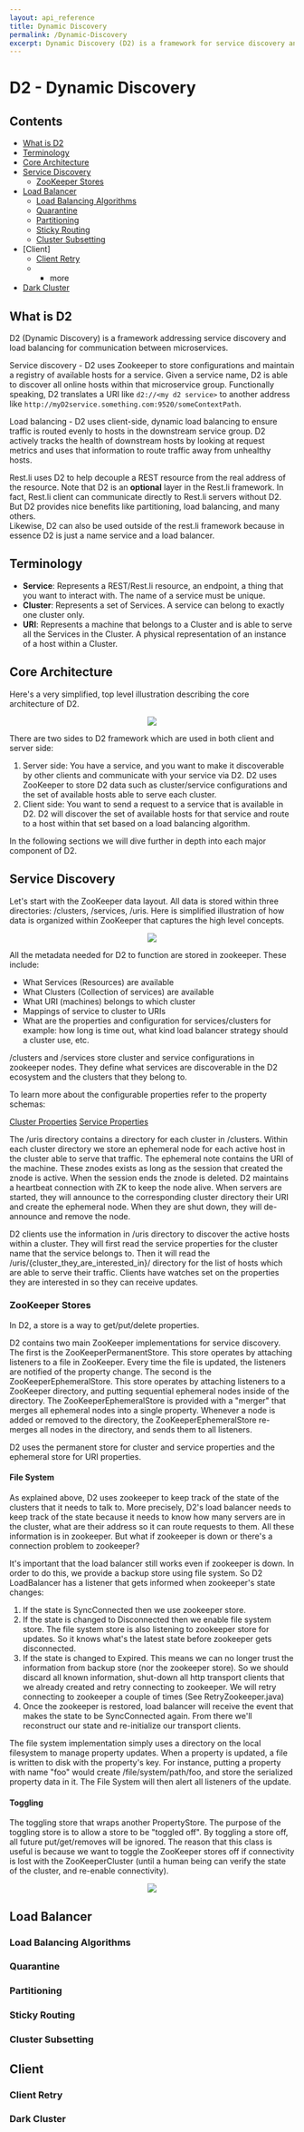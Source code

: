 ```yaml
---
layout: api_reference
title: Dynamic Discovery
permalink: /Dynamic-Discovery
excerpt: Dynamic Discovery (D2) is a framework for service discovery and load balancing.
---
```


# D2 - Dynamic Discovery

## Contents

* [What is D2](#what-is-d2)
* [Terminology](#terminology)
* [Core Architecture](#core-architecture)
* [Service Discovery](#service-discovery)
  * [ZooKeeper Stores](#zookeeper-stores)
* [Load Balancer](#load-balancer)
  * [Load Balancing Algorithms](#load-balancing-algorithms)
  * [Quarantine](#quarantine)
  * [Partitioning](#partitioning)
  * [Sticky Routing](#sticky-routing)
  * [Cluster Subsetting](#cluster-subsetting)
* [Client]
  * [Client Retry](#client-retry)
  * + more
* [Dark Cluster](#dark-cluster)

## What is D2

D2 (Dynamic Discovery) is a framework addressing service discovery and load balancing for communication between microservices.

Service discovery - D2 uses Zookeeper to store configurations and maintain a registry of available hosts for a service. Given a service name, D2 is able to discover all online hosts within that microservice group. Functionally speaking, D2 translates a URI like `d2://<my d2 service>` to another address like `http://myD2service.something.com:9520/someContextPath`.

Load balancing - D2 uses client-side, dynamic load balancing to ensure traffic is routed evenly to hosts in the downstream service group. D2 actively tracks the health of downstream hosts by looking at request metrics and uses that information to route traffic away from unhealthy hosts.

Rest.li uses D2 to help decouple a REST resource from the real address of the resource.  Note that D2 is an <b>optional</b> layer in the Rest.li framework. In fact, Rest.li client can communicate directly to Rest.li servers without D2. But D2 provides nice benefits like partitioning, load balancing, and many others.  
Likewise, D2 can also be used outside of the rest.li framework because in essence D2 is just a name service and a load balancer.

## Terminology

- <b>Service</b>: Represents a REST/Rest.li resource, an endpoint, a thing that you want to interact with. The name of a service must be unique.
- <b>Cluster</b>: Represents a set of Services. A service can belong to exactly one cluster only.
- <b>URI</b>: Represents a machine that belongs to a Cluster and is able to serve all the Services in the Cluster. A physical representation of an instance of a host within a Cluster.

## Core Architecture

Here's a very simplified, top level illustration describing the core architecture of D2. 

<center><img src="{{ 'assets/images/D2-Top-Graph.png' | relative_url }}"></center>

There are two sides to D2 framework which are used in both client and server side:

1. Server side: You have a service, and you want to make it discoverable by other clients and communicate with your service via D2. D2 uses ZooKeeper to store D2 data such as cluster/service configurations and the set of available hosts able to serve each cluster.
2. Client side: You want to send a request to a service that is available in D2. D2 will discover the set of available hosts for that service and route to a host within that set based on a load balancing algorithm.

In the following sections we will dive further in depth into each major component of D2.

## Service Discovery

Let's start with the ZooKeeper data layout. All data is stored within three directories: /clusters, /services, /uris. Here is simplified illustration of how data is organized within ZooKeeper that captures the high level concepts. 

<center><img src="{{ 'assets/images/zookeeper-layout.png' | relative_url }}"></center>

All the metadata needed for D2 to function are stored in zookeeper. These include:

- What Services (Resources) are available
- What Clusters (Collection of services) are available
- What URI (machines) belongs to which cluster
- Mappings of service to cluster to URIs
- What are the properties and configuration for services/clusters for example: how long is time out, what kind load balancer strategy should a cluster use, etc.

/clusters and /services store cluster and service configurations in zookeeper nodes. They define what services are discoverable in the D2 ecosystem and the clusters that they belong to. 

To learn more about the configurable properties refer to the property schemas: 

[Cluster Properties](https://github.com/linkedin/rest.li/blob/master/d2-schemas/src/main/pegasus/com/linkedin/d2/D2Cluster.pdl)
[Service Properties](https://github.com/linkedin/rest.li/blob/master/d2-schemas/src/main/pegasus/com/linkedin/d2/D2Service.pdl)

The /uris directory contains a directory for each cluster in /clusters. Within each cluster directory we store an ephemeral node for each active host in the cluster able to serve that traffic. The ephemeral note contains the URI of the machine. These znodes exists as long as the session that created the znode is active. When the session ends the znode is deleted. D2 maintains a heartbeat connection with ZK to keep the node alive. When servers are started, they will announce to the corresponding cluster directory their URI and create the ephemeral node. When they are shut down, they will de-announce and remove the node.

D2 clients use the information in /uris directory to discover the active hosts within a cluster. They will first read the service properties for the cluster name that the service belongs to. Then it will read the /uris/{cluster_they_are_interested_in}/ directory for the list of hosts which are able to serve their traffic. Clients have watches set on the properties they are interested in so they can receive updates.

### ZooKeeper Stores

In D2, a store is a way to get/put/delete properties.

D2 contains two main ZooKeeper implementations for service discovery. The first is the ZooKeeperPermanentStore. This store operates by attaching listeners to a file in ZooKeeper. Every time the file is updated, the listeners are notified of the property change. The second is the ZooKeeperEphemeralStore. This store operates by attaching listeners to a ZooKeeper directory, and putting sequential ephemeral nodes inside of the directory. The ZooKeeperEphemeralStore is provided with a "merger" that merges all ephemeral nodes into a single property. Whenever a node is added or removed to the directory, the ZooKeeperEphemeralStore re-merges all nodes in the directory, and sends them to all listeners.

D2 uses the permanent store for cluster and service properties and the ephemeral store for URI properties.

<h4> File System </h4>

As explained above, D2 uses zookeeper to keep track of the state of the clusters that it needs to talk to. More precisely, D2's load balancer needs to keep track of the state because it needs to know how many servers are in the cluster, what are their address so it can route requests to them. All these information is in zookeeper. But what if zookeeper is down or there's a connection problem to zookeeper?

It's important that the load balancer still works even if zookeeper is down. In order to do this, we provide a backup store using file system. So D2 LoadBalancer has a listener that gets informed when zookeeper's state changes:
  
1. If the state is SyncConnected then we use zookeeper store.
2. If the state is changed to Disconnected then we enable file system store. The file system store is also listening to zookeeper store for updates. So it knows what's the latest state before zookeeper gets disconnected.
3. If the state is changed to Expired. This means we can no longer trust the information from backup store (nor the zookeeper store). So we should discard all known information, shut-down all http transport clients that we already created and retry connecting to zookeeper. We will retry connecting to zookeeper a couple of times (See RetryZookeeper.java)
4. Once the zookeeper is restored, load balancer will receive the event that makes the state to be SyncConnected again. From there we'll reconstruct our state and re-initialize our transport clients.

The file system implementation simply uses a directory on the local filesystem to manage property updates. When a property is updated, a file is written to disk with the property's key. For instance, putting a property with name "foo" would create /file/system/path/foo, and store the serialized property data in it. The File System will then alert all listeners of the update.

<h4> Toggling </h4>

The toggling store that wraps another PropertyStore. The purpose of the toggling store is to allow a store to be "toggled off". By toggling a store off, all future put/get/removes will be ignored. The reason that this class is useful is because we want to toggle the ZooKeeper stores off if connectivity is lost with the ZooKeeperCluster (until a human being can verify the state of the cluster, and re-enable connectivity).

<center><img src="{{ 'assets/images/LoadBalancer.png' | relative_url }}"></center>

## Load Balancer

### Load Balancing Algorithms

### Quarantine

### Partitioning

### Sticky Routing

### Cluster Subsetting

## Client

### Client Retry

### Dark Cluster

